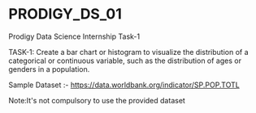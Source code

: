 # PRODIGY_DS_01
Prodigy Data Science Internship Task-1

TASK-1:
Create a bar chart or histogram to visualize the distribution of a categorical or continuous variable, such as the distribution of ages or genders in a population.

Sample Dataset :- https://data.worldbank.org/indicator/SP.POP.TOTL

Note:It's not compulsory to use the provided dataset
